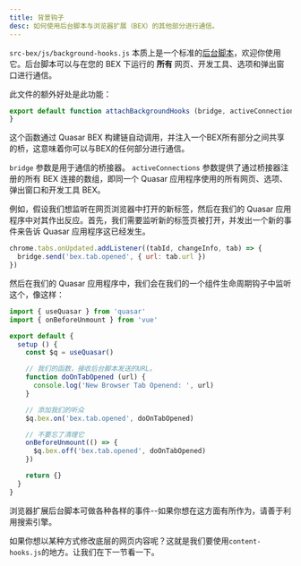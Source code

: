 ```yaml
---
title: 背景钩子
desc: 如何使用后台脚本与浏览器扩展（BEX）的其他部分进行通信。
---
```


`src-bex/js/background-hooks.js` 本质上是一个标准的[后台脚本](https://developer.chrome.com/extensions/background_pages)，欢迎你使用它。后台脚本可以与在您的 BEX 下运行的 **所有** 网页、开发工具、选项和弹出窗口进行通信。

此文件的额外好处是此功能：

```js
export default function attachBackgroundHooks (bridge, activeConnections) {
}
```

这个函数通过 Quasar BEX 构建链自动调用，并注入一个BEX所有部分之间共享的桥，这意味着你可以与BEX的任何部分进行通信。

`bridge` 参数是用于通信的桥接器。 `activeConnections` 参数提供了通过桥接器注册的所有 BEX 连接的数组，即同一个 Quasar 应用程序使用的所有网页、选项、弹出窗口和开发工具 BEX。

例如，假设我们想监听在网页浏览器中打开的新标签，然后在我们的 Quasar 应用程序中对其作出反应。首先，我们需要监听新的标签页被打开，并发出一个新的事件来告诉 Quasar 应用程序这已经发生。

```js
chrome.tabs.onUpdated.addListener((tabId, changeInfo, tab) => {
  bridge.send('bex.tab.opened', { url: tab.url })
})
```

然后在我们的 Quasar 应用程序中，我们会在我们的一个组件生命周期钩子中监听这个，像这样：

```js
import { useQuasar } from 'quasar'
import { onBeforeUnmount } from 'vue'

export default {
  setup () {
    const $q = useQuasar()

    // 我们的函数，接收后台脚本发送的URL。
    function doOnTabOpened (url) {
      console.log('New Browser Tab Openend: ', url)
    }

    // 添加我们的听众
    $q.bex.on('bex.tab.opened', doOnTabOpened)

    // 不要忘了清理它
    onBeforeUnmount(() => {
      $q.bex.off('bex.tab.opened', doOnTabOpened)
    })

    return {}
  }
}
```

浏览器扩展后台脚本可做各种各样的事件--如果你想在这方面有所作为，请善于利用搜索引擎。

如果你想以某种方式修改底层的网页内容呢？这就是我们要使用`content-hooks.js`的地方。让我们在下一节看一下。
